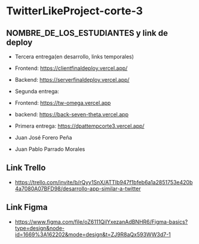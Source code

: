 # TwitterLikeProject-corte-3

## NOMBRE_DE_LOS_ESTUDIANTES y link de deploy

- Tercera entrega(en desarrollo, links temporales)
- Frontend: https://clientfinaldeploy.vercel.app/
- Backend: https://serverfinaldeploy.vercel.app/

- Segunda entrega:
- Frontend: https://tw-omega.vercel.app
- backend: https://back-seven-theta.vercel.app

- Primera entrega: https://dpattempcorte3.vercel.app/
- Juan José Forero Peña
- Juan Pablo Parrado Morales

## Link Trello

- https://trello.com/invite/b/rQyy1SnX/ATTIb947f1bfeb6a1a2851753e420b4a7080A07BFD98/desarrollo-app-similar-a-twitter

## Link Figma

- https://www.figma.com/file/oZ6111QilYxezanAdBNHR6/Figma-basics?type=design&node-id=1669%3A162202&mode=design&t=ZJ9R8aQx593WW3d7-1
